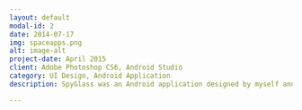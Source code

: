 ```yaml
---
layout: default
modal-id: 2
date: 2014-07-17
img: spaceapps.png
alt: image-alt
project-date: April 2015
client: Adobe Photoshop CS6, Android Studio
category: UI Design, Android Application
description: SpyGlass was an Android application designed by myself and two other members.  It was our submission to the annual NASA Space Apps hackathon, specifically the challenge titled "VOLCANOES, ICEBERGS, AND CATS FROM SPACE."  The solution attempts to crowdsource the discovery of "interesting" natural events as observed from space using data from NASA's Earth observation satellites.  We decided to use the sharing concepts of Instagram and the gamification of the swiping technique from Tinder to crowdsource and build a community of interesting satellite imagery.

---
```

